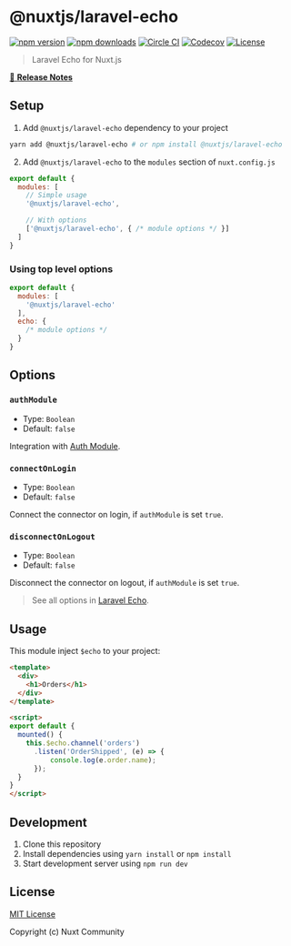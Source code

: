 # @nuxtjs/laravel-echo

[![npm version][npm-version-src]][npm-version-href]
[![npm downloads][npm-downloads-src]][npm-downloads-href]
[![Circle CI][circle-ci-src]][circle-ci-href]
[![Codecov][codecov-src]][codecov-href]
[![License][license-src]][license-href]

> Laravel Echo for Nuxt.js

[📖 **Release Notes**](./CHANGELOG.md)

## Setup

1. Add `@nuxtjs/laravel-echo` dependency to your project

```bash
yarn add @nuxtjs/laravel-echo # or npm install @nuxtjs/laravel-echo
```

2. Add `@nuxtjs/laravel-echo` to the `modules` section of `nuxt.config.js`

```js
export default {
  modules: [
    // Simple usage
    '@nuxtjs/laravel-echo',

    // With options
    ['@nuxtjs/laravel-echo', { /* module options */ }]
  ]
}
```

### Using top level options

```js
export default {
  modules: [
    '@nuxtjs/laravel-echo'
  ],
  echo: {
    /* module options */
  }
}
```

## Options

### `authModule`

- Type: `Boolean`
- Default: `false`

Integration with [Auth Module](https://github.com/nuxt-community/auth-module).

### `connectOnLogin`

- Type: `Boolean`
- Default: `false`

Connect the connector on login, if `authModule` is set `true`.

### `disconnectOnLogout`

- Type: `Boolean`
- Default: `false`

Disconnect the connector on logout, if `authModule` is set `true`.

> See all options in [Laravel Echo](https://github.com/laravel/echo).

## Usage

This module inject `$echo` to your project:

```html
<template>
  <div>
    <h1>Orders</h1>
  </div>
</template>

<script>
export default {
  mounted() {
    this.$echo.channel('orders')
      .listen('OrderShipped', (e) => {
          console.log(e.order.name);
      });
  }
}
</script>
```

## Development

1. Clone this repository
2. Install dependencies using `yarn install` or `npm install`
3. Start development server using `npm run dev`

## License

[MIT License](./LICENSE)

Copyright (c) Nuxt Community

<!-- Badges -->
[npm-version-src]: https://img.shields.io/npm/v/@nuxtjs/laravel-echo/latest.svg?style=flat-square
[npm-version-href]: https://npmjs.com/package/@nuxtjs/laravel-echo

[npm-downloads-src]: https://img.shields.io/npm/dt/@nuxtjs/laravel-echo.svg?style=flat-square
[npm-downloads-href]: https://npmjs.com/package/@nuxtjs/laravel-echo

[circle-ci-src]: https://img.shields.io/circleci/project/github/nuxt-community/laravel-echo.svg?style=flat-square
[circle-ci-href]: https://circleci.com/gh/nuxt-community/laravel-echo

[codecov-src]: https://img.shields.io/codecov/c/github/nuxt-community/laravel-echo.svg?style=flat-square
[codecov-href]: https://codecov.io/gh/nuxt-community/laravel-echo

[license-src]: https://img.shields.io/npm/l/@nuxtjs/laravel-echo.svg?style=flat-square
[license-href]: https://npmjs.com/package/@nuxtjs/laravel-echo
